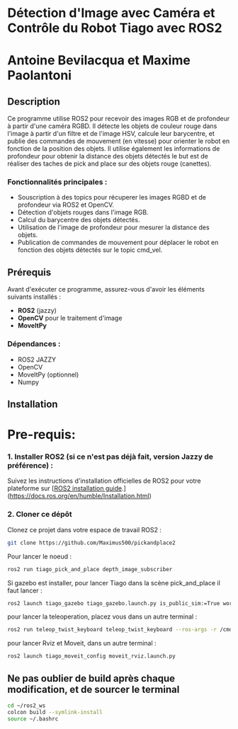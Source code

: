 # Détection d'Image avec Caméra et Contrôle du Robot Tiago avec ROS2
# Antoine Bevilacqua et Maxime Paolantoni

## Description

Ce programme utilise ROS2 pour recevoir des images RGB et de profondeur à partir d'une caméra RGBD. Il détecte les objets de couleur rouge dans l'image à partir d'un filtre et de l'image HSV, calcule leur barycentre, et publie des commandes de mouvement (en vitesse) pour orienter le robot en fonction de la position des objets. Il utilise également les informations de profondeur pour obtenir la distance des objets détectés le but est de réaliser des taches de pick and place sur des objets rouge (canettes).

### Fonctionnalités principales :
- Souscription à des topics pour récuperer les images RGBD et de profondeur via ROS2 et OpenCV.
- Détection d'objets rouges dans l'image RGB.
- Calcul du barycentre des objets détectés.
- Utilisation de l'image de profondeur pour mesurer la distance des objets.
- Publication de commandes de mouvement pour déplacer le robot en fonction des objets détectés sur le topic cmd_vel.

## Prérequis

Avant d'exécuter ce programme, assurez-vous d'avoir les éléments suivants installés :

- **ROS2** (jazzy)
- **OpenCV** pour le traitement d'image
- **MoveItPy** 

### Dépendances :
- ROS2 JAZZY
- OpenCV
- MoveItPy (optionnel)
- Numpy

## Installation
# Pre-requis:
### 1. Installer ROS2 (si ce n'est pas déjà fait, version Jazzy de préférence) :

Suivez les instructions d'installation officielles de ROS2 pour votre plateforme sur [[ROS2 installation guide](https://index.ros.org/doc/ros2/Installation/).](https://docs.ros.org/en/humble/Installation.html)

### 2. Cloner ce dépôt

Clonez ce projet dans votre espace de travail ROS2 :

```bash
git clone https://github.com/Maximus500/pickandplace2
```
 Pour lancer le noeud : 

```bash
ros2 run tiago_pick_and_place depth_image_subscriber
```
Si gazebo est installer, pour lancer Tiago dans la scène pick_and_place il faut lancer : 

```bash
ros2 launch tiago_gazebo tiago_gazebo.launch.py is_public_sim:=True world_name:=pick_and_place
```
pour lancer la teleoperation, placez vous dans un autre terminal :  
```bash
ros2 run teleop_twist_keyboard teleop_twist_keyboard --ros-args -r /cmd_vel:=/key_vel

```

 pour lancer Rviz et Moveit, dans un autre terminal : 
```bash
ros2 launch tiago_moveit_config moveit_rviz.launch.py
```

## Ne pas oublier de build après chaque modification, et de sourcer le terminal 
```bash
cd ~/ros2_ws
colcon build --symlink-install
source ~/.bashrc

```

